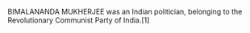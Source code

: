 BIMALANANDA MUKHERJEE was an Indian politician, belonging to the Revolutionary Communist Party of India.[1]
